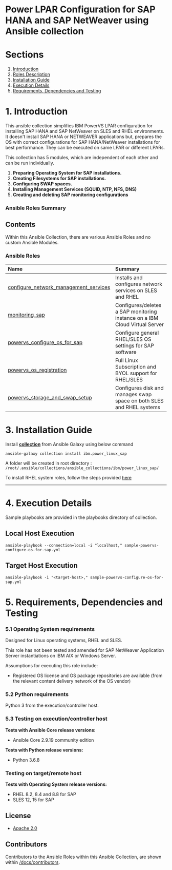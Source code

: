 # Power LPAR Configuration for SAP HANA and SAP NetWeaver using Ansible collection


# Sections
 1. [Introduction](README.md#1-introduction)
 2. [Roles Description](README.md#2-roles-description)
 3. [Installation Guide](README.md#3-installation-guide)
 4. [Execution Details](README.md#4-execution-details)
 5. [Requirements, Dependencies and Testing](README.md#5-requirements-dependencies-and-testing)

# 1. Introduction

This ansible collection simplifies IBM PowerVS LPAR configuration for installing SAP HANA and SAP NetWeaver on SLES and RHEL environments. It doesn't install SAP HANA or NETWEAVER applications but, prepares the OS with correct configurations for SAP HANA/NetWeaver installations for best performance. They can be executed on same LPAR or different LPARs.

This collection has 5 modules, which are independent of each other and can be run individually.
1)	**Preparing Operating System for SAP installations.**
2)	**Creating Filesystems for SAP installations.**
3)	**Configuring SWAP spaces.**
4)	**Installing Management Services (SQUID, NTP, NFS, DNS)**
5)	**Creating and deleting SAP monitoring configurations**

### Ansible Roles Summary

## Contents

Within this Ansible Collection, there are various Ansible Roles and no custom Ansible Modules.

### Ansible Roles

| Name | Summary |
| :--- | :--- |
| [configure_network_management_services](https://github.com/IBM/ansible-power-linux-sap/tree/main/roles/configure_network_management_services)| Installs and configures network services on SLES and RHEL |
| [monitoring_sap](https://github.com/IBM/ansible-power-linux-sap/tree/main/roles/monitoring_sap)| Configures/deletes a SAP monitoring instance on a IBM Cloud Virtual Server |
| [powervs_configure_os_for_sap](https://github.com/IBM/ansible-power-linux-sap/tree/main/roles/powervs_configure_os_for_sap)| Configure general RHEL/SLES OS settings for SAP software |
| [powervs_os_registration](https://github.com/IBM/ansible-power-linux-sap/tree/main/roles/powervs_os_registration)| Full Linux Subscription and BYOL support for RHEL/SLES  |
| [powervs_storage_and_swap_setup](https://github.com/IBM/ansible-power-linux-sap/tree/main/roles/powervs_storage_and_swap_setup)| Configures disk and manages swap space on both SLES and RHEL systems |


# 3. Installation Guide

Install **[collection](https://galaxy.ansible.com/ibm/power_linux_sap)** from Ansible Galaxy using below command

```ansible-galaxy collection install ibm.power_linux_sap```

A folder will be created in root directory : ```/root/.ansible/collections/ansible_collections/ibm/power_linux_sap/```

To install RHEL system roles, follow the steps provided [here](https://access.redhat.com/articles/6857351#installation)

***

# 4. Execution Details

Sample playbooks are provided in the playbooks directory of collection.

## Local Host Execution

```ansible-playbook --connection=local -i "localhost," sample-powervs-configure-os-for-sap.yml```

## Target Host Execution

```ansible-playbook -i "<target-host>," sample-powervs-configure-os-for-sap.yml```


# 5. Requirements, Dependencies and Testing

### 5.1 Operating System requirements

Designed for Linux operating systems, RHEL and SLES.

This role has not been tested and amended for SAP NetWeaver Application Server instantiations on IBM AIX or Windows Server.

Assumptions for executing this role include:
- Registered OS license and OS package repositories are available (from the relevant content delivery network of the OS vendor)

### 5.2 Python requirements

Python 3 from the execution/controller host.

### 5.3 Testing on execution/controller host

**Tests with Ansible Core release versions:**

- Ansible Core 2.9.19 community edition

**Tests with Python release versions:**

- Python 3.6.8

### Testing on target/remote host

**Tests with Operating System release versions:**

- RHEL 8.2, 8.4 and 8.8 for SAP
- SLES 12, 15 for SAP

## License

- [Apache 2.0](./LICENSE)

## Contributors

Contributors to the Ansible Roles within this Ansible Collection, are shown within [/docs/contributors](./docs/CONTRIBUTORS.md).
